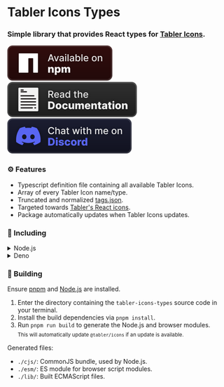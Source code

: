 [Tabler Icons]: https://tabler-icons.io/
[NPM]: https://www.npmjs.com/package/@encode42/tabler-icons-types
[NPM Badge]: https://raw.githubusercontent.com/intergrav/devins-badges/v2/assets/cozy/available/npm_vector.svg
[Support]: https://encode42.dev/support
[Support Badge]: https://raw.githubusercontent.com/intergrav/devins-badges/v2/assets/cozy/social/discord-singular_vector.svg
[Documentation]: https://encode42.github.io/tabler-icons-types/docs
[Documentation Badge]: https://raw.githubusercontent.com/intergrav/devins-badges/v2/assets/cozy/documentation/generic_vector.svg

# Tabler Icons Types
### Simple library that provides React types for [Tabler Icons].

[![NPM Badge]][NPM] [![Documentation Badge]][Documentation] [![Support Badge]][Support]

### ⚙️ Features
- Typescript definition file containing all available Tabler Icons.
- Array of every Tabler Icon name/type.
- Truncated and normalized [tags.json](https://github.com/tabler/tabler-icons/blob/HEAD/tags.json).
- Targeted towards [Tabler's React icons](https://github.com/tabler/tabler-icons/tree/HEAD/icons-react).
- Package automatically updates when Tabler Icons updates.

### 🔧 Including
<details>
<summary>
Node.js
</summary>

NPM
```sh
npm i @encode42/tabler-icons-types
```

Yarn
```sh
yarn add @encode42/tabler-icons-types
```

---

Javascript
```js
const { TablerIconsType } = require("@encode42/tabler-icons-types");
```

Typescript
```js
import { TablerIconsType } from "@encode42/tabler-icons-types";
```
</details>

<details>
<summary>
Deno
</summary>

> It's recommended to use a versioned link, e.g. `@encode42/tabler-icons-types@1.103.2`

```js
import { TablerIconsType } from "https://cdn.jsdelivr.net/npm/@encode42/tabler-icons-types/dist/esm.js";
```
</details>

### 🔨 Building
Ensure [pnpm](https://pnpm.io/) and [Node.js](https://nodejs.org/en/) are installed.

1. Enter the directory containing the `tabler-icons-types` source code in your terminal.
2. Install the build dependencies via `pnpm install`.
3. Run `pnpm run build` to generate the Node.js and browser modules.  
<sub>This will automatically update `@tabler/icons` if an update is available.</sub>

Generated files:
- `./cjs/`: CommonJS bundle, used by Node.js.
- `./esm/`: ES module for browser script modules.
- `./lib/`: Built ECMAScript files.
